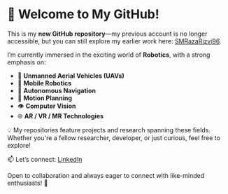 # 👋 Welcome to My GitHub!

This is my **new GitHub repository**—my previous account is no longer accessible, but you can still explore my earlier work here: [SMRazaRizvi96](https://github.com/SMRazaRizvi96).

I’m currently immersed in the exciting world of **Robotics**, with a strong emphasis on:

- 🚁 **Unmanned Aerial Vehicles (UAVs)**
- 🤖 **Mobile Robotics**
- 🧭 **Autonomous Navigation**
- 📍 **Motion Planning**
- 👁️ **Computer Vision**
- 🌐 **AR / VR / MR Technologies**

💡 My repositories feature projects and research spanning these fields. Whether you're a fellow researcher, developer, or just curious, feel free to explore!

📫 Let’s connect: [LinkedIn](https://www.linkedin.com/in/syedmuhammadrazarizvi/)

Open to collaboration and always eager to connect with like-minded enthusiasts! 🤝
